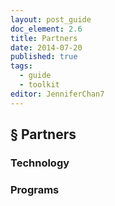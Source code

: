```yaml
---
layout: post_guide
doc_element: 2.6
title: Partners
date: 2014-07-20
published: true
tags:
  - guide
  - toolkit
editor: JenniferChan7
---
```


## &sect; Partners

### Technology

### Programs


